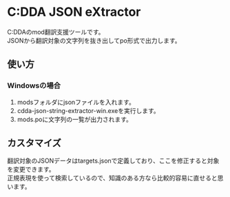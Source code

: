 # C:DDA JSON eXtractor
C:DDAのmod翻訳支援ツールです。  
JSONから翻訳対象の文字列を抜き出してpo形式で出力します。

## 使い方
### Windowsの場合
1. modsフォルダにjsonファイルを入れます。
2. cdda-json-string-extractor-win.exeを実行します。
3. mods.poに文字列の一覧が出力されます。

## カスタマイズ
翻訳対象のJSONデータはtargets.jsonで定義しており、ここを修正すると対象を変更できます。  
正規表現を使って検索しているので、知識のある方なら比較的容易に直せると思います。
